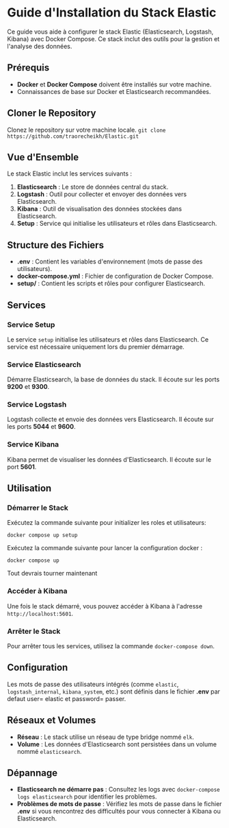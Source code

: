 # Guide d'Installation du Stack Elastic

Ce guide vous aide à configurer le stack Elastic (Elasticsearch, Logstash, Kibana) avec Docker Compose. Ce stack inclut des outils pour la gestion et l'analyse des données.

## Prérequis

- **Docker** et **Docker Compose** doivent être installés sur votre machine.
- Connaissances de base sur Docker et Elasticsearch recommandées.

## Cloner le Repository

Clonez le repository sur votre machine locale.
`git clone https://github.com/traorecheikh/Elastic.git`

## Vue d'Ensemble

Le stack Elastic inclut les services suivants :

1. **Elasticsearch** : Le store de données central du stack.
2. **Logstash** : Outil pour collecter et envoyer des données vers Elasticsearch.
3. **Kibana** : Outil de visualisation des données stockées dans Elasticsearch.
4. **Setup** : Service qui initialise les utilisateurs et rôles dans Elasticsearch.

## Structure des Fichiers

- **.env** : Contient les variables d'environnement (mots de passe des utilisateurs).
- **docker-compose.yml** : Fichier de configuration de Docker Compose.
- **setup/** : Contient les scripts et rôles pour configurer Elasticsearch.

## Services

### Service Setup

Le service `setup` initialise les utilisateurs et rôles dans Elasticsearch. Ce service est nécessaire uniquement lors du premier démarrage.

### Service Elasticsearch

Démarre Elasticsearch, la base de données du stack. Il écoute sur les ports **9200** et **9300**.

### Service Logstash

Logstash collecte et envoie des données vers Elasticsearch. Il écoute sur les ports **5044** et **9600**.

### Service Kibana

Kibana permet de visualiser les données d'Elasticsearch. Il écoute sur le port **5601**.

## Utilisation

### Démarrer le Stack

Exécutez la commande suivante pour initializer les roles et utilisateurs:

`docker compose up setup`

Exécutez la commande suivante pour lancer la configuration docker :

`docker compose up`

Tout devrais tourner maintenant 

### Accéder à Kibana

Une fois le stack démarré, vous pouvez accéder à Kibana à l'adresse `http://localhost:5601`.

### Arrêter le Stack

Pour arrêter tous les services, utilisez la commande `docker-compose down`.

## Configuration

Les mots de passe des utilisateurs intégrés (comme `elastic`, `logstash_internal`, `kibana_system`, etc.) sont définis dans le fichier **.env** par defaut user= elastic et password= passer.

## Réseaux et Volumes

- **Réseau** : Le stack utilise un réseau de type bridge nommé `elk`.
- **Volume** : Les données d'Elasticsearch sont persistées dans un volume nommé `elasticsearch`.

## Dépannage

- **Elasticsearch ne démarre pas** : Consultez les logs avec `docker-compose logs elasticsearch` pour identifier les problèmes.
- **Problèmes de mots de passe** : Vérifiez les mots de passe dans le fichier **.env** si vous rencontrez des difficultés pour vous connecter à Kibana ou Elasticsearch.
